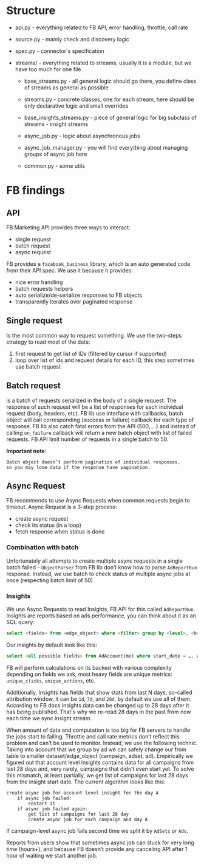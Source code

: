 # Structure

- api.py - everything related to FB API, error handling, throttle, call rate
- source.py - mainly check and discovery logic
- spec.py - connector's specification
- streams/ - everything related to streams, usually it is a module, but we have too much for one file

  - base_streams.py - all general logic should go there, you define class of streams as general as possible
  - streams.py - concrete classes, one for each stream, here should be only declarative logic and small overrides
  - base_insights_streams.py - piece of general logic for big subclass of streams - insight streams

  - async_job.py - logic about asynchronous jobs
  - async_job_manager.py - you will find everything about managing groups of async job here
  - common.py - some utils

# FB findings

## API

FB Marketing API provides three ways to interact:

- single request
- batch request
- async request

FB provides a `facebook_business` library, which is an auto generated code from their API spec.
We use it because it provides:

- nice error handling
- batch requests helpers
- auto serialize/de-serialize responses to FB objects
- transparently iterates over paginated response

## Single request

Is the most common way to request something.
We use the two-steps strategy to read most of the data:

1. first request to get list of IDs (filtered by cursor if supported)
2. loop over list of ids and request details for each ID, this step sometimes use batch request

## Batch request

is a batch of requests serialized in the body of a single request.
The response of such request will be a list of responses for each individual request (body, headers, etc).
FB lib use interface with callbacks, batch object will call corresponding (success or failure) callback for each type of response.
FB lib also catch fatal errors from the API (500, …) and instead of calling `on_failure` callback will return a new batch object with list of failed requests.
FB API limit number of requests in a single batch to 50.

**Important note**:

    Batch object doesn’t perform pagination of individual responses,
    so you may lose data if the response have pagination.

## Async Request

FB recommends to use Async Requests when common requests begin to timeout.
Async Request is a 3-step process:

- create async request
- check its status (in a loop)
- fetch response when status is done

### Combination with batch

Unfortunately all attempts to create multiple async requests in a single batch failed - `ObjectParser` from FB lib don’t know how to parse `AdReportRun` response.
Instead, we use batch to check status of multiple async jobs at once (respecting batch limit of 50)

### Insights

We use Async Requests to read Insights, FB API for this called `AdReportRun`.
Insights are reports based on ads performance, you can think about it as an SQL query:

```sql
select <fields> from <edge_object> where <filter> group by <level>, <breakdowns>;
```

Our insights by default look like this:

```sql
select <all possible fields> from AdAccount(me) where start_date = …. and end_date = …. group by ad, <breakdown>
```

FB will perform calculations on its backed with various complexity depending on fields we ask, most heavy fields are unique metrics: `unique_clicks`, `unique_actions`, etc.

Additionally, Insights has fields that show stats from last N days, so-called attribution window, it can be `1d`, `7d`, and `28d`, by default we use all of them.
According to FB docs insights data can be changed up to 28 days after it has being published.
That's why we re-read 28 days in the past from now each time we sync insight stream.

When amount of data and computation is too big for FB servers to handle the jobs start to failing. Throttle and call rate metrics don’t reflect this problem and can’t be used to monitor.
Instead, we use the following technic.
Taking into account that we group by ad we can safely change our from table to smaller dataset/edge_object (campaign, adset, ad).
Empirically we figured out that account level insights contains data for all campaigns from last 28 days and, very rarely, campaigns that didn’t even start yet.
To solve this mismatch, at least partially, we get list of campaigns for last 28 days from the insight start date.
The current algorithm looks like this:

```
create async job for account level insight for the day A
	if async job failed:
		restart it
	if async job failed again:
		get list of campaigns for last 28 day
		create async job for each campaign and day A
```

If campaign-level async job fails second time we split it by `AdSets` or `Ads`.

Reports from users show that sometimes async job can stuck for very long time (hours+),
and because FB doesn’t provide any canceling API after 1 hour of waiting we start another job.
